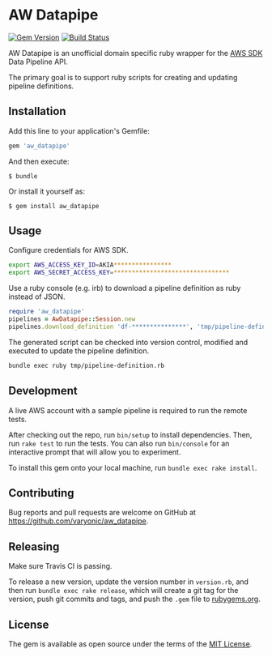 # AW Datapipe
[![Gem Version](https://badge.fury.io/rb/aw_datapipe.png)](https://badge.fury.io/rb/aw_datapipe)
[![Build Status](https://travis-ci.org/varyonic/aw_datapipe.png?branch=master)](https://travis-ci.org/varyonic/aw_datapipe)

AW Datapipe is an unofficial domain specific ruby wrapper for the 
[AWS SDK](http://www.rubydoc.info/github/aws/aws-sdk-ruby) Data Pipeline API.

The primary goal is to support ruby scripts for creating and updating 
pipeline definitions.

## Installation

Add this line to your application's Gemfile:

```ruby
gem 'aw_datapipe'
```

And then execute:

    $ bundle

Or install it yourself as:

    $ gem install aw_datapipe

## Usage

Configure credentials for AWS SDK.

```sh
export AWS_ACCESS_KEY_ID=AKIA****************
export AWS_SECRET_ACCESS_KEY=********************************
```
Use a ruby console (e.g. irb) to download a pipeline definition as ruby instead of JSON.
```ruby
require 'aw_datapipe'
pipelines = AwDatapipe::Session.new
pipelines.download_definition 'df-***************', 'tmp/pipeline-definition.rb'
```

The generated script can be checked into version control, modified and executed
to update the pipeline definition.
```sh
bundle exec ruby tmp/pipeline-definition.rb
```
## Development

A live AWS account with a sample pipeline is required to run the remote tests.

After checking out the repo, run `bin/setup` to install dependencies. Then, run `rake test` to run the tests. You can also run `bin/console` for an interactive prompt that will allow you to experiment.

To install this gem onto your local machine, run `bundle exec rake install`. 

## Contributing

Bug reports and pull requests are welcome on GitHub at https://github.com/varyonic/aw_datapipe.

## Releasing

Make sure Travis CI is passing.

To release a new version, update the version number in `version.rb`, and then run `bundle exec rake release`, which will create a git tag for the version, push git commits and tags, and push the `.gem` file to [rubygems.org](https://rubygems.org).

## License

The gem is available as open source under the terms of the [MIT License](http://opensource.org/licenses/MIT).
